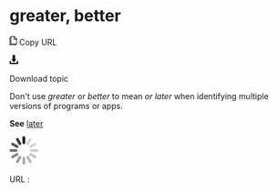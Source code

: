 # greater, better

![Copy URL](media/greater-better/Copy.png)
Copy URL

![Download](media/greater-better/Download.png)

Download topic

Don't use *greater* or *better* to mean *or later* when identifying multiple versions of programs or apps.

**See** [later](https://worldready.cloudapp.net/Styleguide/Read?id=2700&topicid=32560)

![In progress](media/greater-better/activity-large.gif)

URL :

